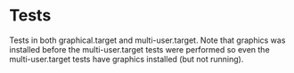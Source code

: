 # Tests

Tests in both graphical.target and multi-user.target.
Note that graphics was installed before the multi-user.target tests were performed so even the multi-user.target tests have graphics installed (but not running).
 

